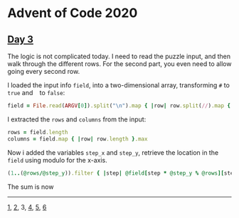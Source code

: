 # Advent of Code 2020

## [Day 3](http://adventofcode.com/2020/day/3)

The logic is not complicated today. I need to read the puzzle input, and then walk through the different rows. For the second part, you even need to allow going every second row.

I loaded the input info `field`, into a two-dimensional array, transforming `#` to `true` and ` ` to `false`:

```ruby
field = File.read(ARGV[0]).split("\n").map { |row| row.split(//).map { |spot| spot == '#' }}
```

I extracted the `rows` and `columns` from the input:

```ruby
rows = field.length
columns = field.map { |row| row.length }.max
```

Now i added the variables `step_x` and `step_y`, retrieve the location in the `field` using modulo for the x-axis.

```ruby
(1..(@rows/@step_y)).filter { |step| @field[step * @step_y % @rows][step * @step_x % @columns] }.count
```

The sum is now 

- - -
[1](day01.md), [2](day02.md), 3, [4](day04.md), [5](day05.md), [6](day06md)
